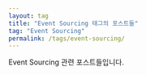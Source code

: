 ```yaml
---
layout: tag
title: "Event Sourcing 태그의 포스트들"
tag: "Event Sourcing"
permalink: /tags/event-sourcing/
---
```


Event Sourcing 관련 포스트들입니다.
